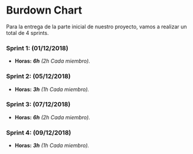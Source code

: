 # Burdown Chart

Para la entrega de la parte inicial de nuestro proyecto, vamos a realizar un total de 4 sprints.

### Sprint 1: (01/12/2018)

- **Horas:** _**6h** (2h Cada miembro)._

### Sprint 2: (05/12/2018)

- **Horas:** _**3h** (1h Cada miembro)._

### Sprint 3: (07/12/2018)

- **Horas:** _**6h** (2h Cada miembro)._

### Sprint 4: (09/12/2018)

- **Horas:** _**3h** (1h Cada miembro)._
